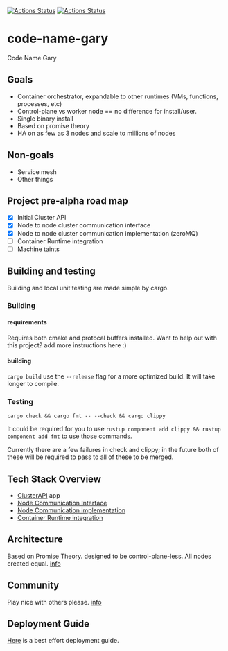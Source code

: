 [![Actions Status](https://github.com/project-gary/gary/workflows/unit-tests/badge.svg)](https://github.com/project-gary/actions)
[![Actions Status](https://github.com/project-gary/gary/workflows/checks/badge.svg)](https://github.com/project-gary/actions)

# code-name-gary
Code Name Gary

## Goals
 * Container orchestrator, expandable to other runtimes (VMs, functions, processes, etc)
 * Control-plane vs worker node == no difference for install/user.
 * Single binary install
 * Based on promise theory
 * HA on as few as 3 nodes and scale to millions of nodes

## Non-goals
 * Service mesh
 * Other things 

## Project pre-alpha road map 
 - [x] Initial Cluster API
 - [x] Node to node cluster communication interface
 - [x] Node to node cluster communication implementation (zeroMQ)
 - [ ] Container Runtime integration
 - [ ] Machine taints

## Building and testing
Building and local unit testing are made simple by cargo.

### Building

#### requirements
Requires both cmake and protocal buffers installed. Want to help out with this project? add more instructions here :)

#### building

`cargo build`
use the `--release` flag for a more optimized build. It will take longer to compile.

### Testing
`cargo check && cargo fmt -- --check && cargo clippy`

It could be required for you to use `rustup component add clippy && rustup component add fmt` to use those commands.

Currently there are a few failures in check and clippy; in the future both of these will be required 
to pass to all of these to be merged.

## Tech Stack Overview
 * [ClusterAPI](docs/cluster_api.md) app 
 * [Node Communication Interface](docs/nci.md)
 * [Node Communication implementation](docs/zeromq.md)
 * [Container Runtime integration](docs/cri.md)

## Architecture

Based on Promise Theory. designed to be control-plane-less. All nodes created equal. [info](docs/architecture.md)

## Community
Play nice with others please. [info](docs/community.md)

## Deployment Guide
[Here](docs/user_guide.md) is a best effort deployment guide.
